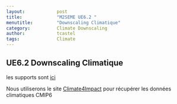 ```yaml
---
layout:            post
title:             "M2SEME UE6.2 "
menutitle:         "Downscaling Climatique"
category:          Climate Downscaling
author:            tcastel
tags:              Climate
---
```



## UE6.2 Downscaling Climatique

les supports sont [ici](https://filesender.renater.fr/?s=download&token=daa0e846-97f5-48dd-8eb3-7e246389f787)

Nous utiliserons le site [Climate4Impact](https://climate4impact.eu/impactportal/data/esgfsearch.jsp#) pour récupérer les données climatiques  CMIP6
